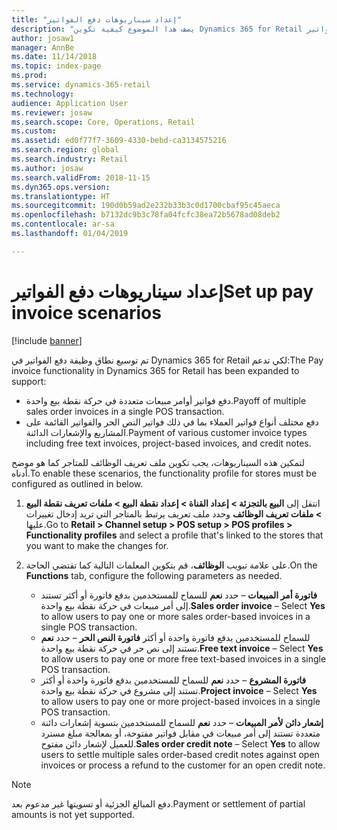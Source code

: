 ```yaml
---
title: "إعداد سيناريوهات دفع الفواتير"
description: "يصف هذا الموضوع كيفية تكوين Dynamics 365 for Retail لدعم مختلف السيناريوهات ذات الصلة بدفع الفواتير."
author: josaw1
manager: AnnBe
ms.date: 11/14/2018
ms.topic: index-page
ms.prod: 
ms.service: dynamics-365-retail
ms.technology: 
audience: Application User
ms.reviewer: josaw
ms.search.scope: Core, Operations, Retail
ms.custom: 
ms.assetid: ed0f77f7-3609-4330-bebd-ca3134575216
ms.search.region: global
ms.search.industry: Retail
ms.author: josaw
ms.search.validFrom: 2018-11-15
ms.dyn365.ops.version: 
ms.translationtype: HT
ms.sourcegitcommit: 190d0b59ad2e232b33b3c0d1700cbaf95c45aeca
ms.openlocfilehash: b7132dc9b3c78fa04fcfc38ea72b5678ad08deb2
ms.contentlocale: ar-sa
ms.lasthandoff: 01/04/2019

---
```

# <a name="set-up-pay-invoice-scenarios"></a><span data-ttu-id="b9b7c-103">إعداد سيناريوهات دفع الفواتير</span><span class="sxs-lookup"><span data-stu-id="b9b7c-103">Set up pay invoice scenarios</span></span>

[!include [banner](includes/banner.md)]

<span data-ttu-id="b9b7c-104">تم توسيع نطاق وظيفة دفع الفواتير في Dynamics 365 for Retail لكي تدعم:</span><span class="sxs-lookup"><span data-stu-id="b9b7c-104">The Pay invoice functionality in Dynamics 365 for Retail has been expanded to support:</span></span>

- <span data-ttu-id="b9b7c-105">دفع فواتير أوامر مبيعات متعددة في حركة نقطة بيع واحدة.</span><span class="sxs-lookup"><span data-stu-id="b9b7c-105">Payoff of multiple sales order invoices in a single POS transaction.</span></span>
- <span data-ttu-id="b9b7c-106">دفع مختلف أنواع فواتير العملاء بما في ذلك فواتير النص الحر والفواتير القائمة على المشاريع والإشعارات الدائنة.</span><span class="sxs-lookup"><span data-stu-id="b9b7c-106">Payment of various customer invoice types including free text invoices, project-based invoices, and credit notes.</span></span>

<span data-ttu-id="b9b7c-107">لتمكين هذه السيناريوهات، يجب تكوين ملف تعريف الوظائف للمتاجر كما هو موضح أدناه.</span><span class="sxs-lookup"><span data-stu-id="b9b7c-107">To enable these scenarios, the functionality profile for stores must be configured as outlined in below.</span></span>

1. <span data-ttu-id="b9b7c-108">انتقل إلى **البيع بالتجزئة \> إعداد القناة \> إعداد نقطة البيع \> ملفات تعريف نقطة البيع \> ملفات تعريف الوظائف** وحدد ملف تعريف يرتبط بالمتاجر التي تريد إدخال تغييرات عليها.</span><span class="sxs-lookup"><span data-stu-id="b9b7c-108">Go to **Retail \> Channel setup \> POS setup \> POS profiles \> Functionality profiles** and select a profile that's linked to the stores that you want to make the changes for.</span></span>
2. <span data-ttu-id="b9b7c-109">على علامة تبويب **الوظائف**، قم بتكوين المعلمات التالية كما تقتضي الحاجة.</span><span class="sxs-lookup"><span data-stu-id="b9b7c-109">On the **Functions** tab, configure the following parameters as needed.</span></span>

    - <span data-ttu-id="b9b7c-110">**فاتورة أمر المبيعات** – حدد **نعم** للسماح للمستخدمين بدفع فاتورة أو أكثر تستند إلى أمر مبيعات في حركة نقطة بيع واحدة.</span><span class="sxs-lookup"><span data-stu-id="b9b7c-110">**Sales order invoice** – Select **Yes** to allow users to pay one or more sales order-based invoices in a single POS transaction.</span></span>
    - <span data-ttu-id="b9b7c-111">**فاتورة النص الحر** – حدد **نعم‏‎** للسماح للمستخدمين بدفع فاتورة واحدة أو أكثر تستند إلى نص حر في حركة نقطة بيع واحدة.</span><span class="sxs-lookup"><span data-stu-id="b9b7c-111">**Free text invoice** – Select **Yes** to allow users to pay one or more free text-based invoices in a single POS transaction.</span></span>
    - <span data-ttu-id="b9b7c-112">**فاتورة المشروع** – حدد **نعم** للسماح للمستخدمين بدفع فاتورة واحدة أو أكثر تستند إلى مشروع في حركة نقطة بيع واحدة.</span><span class="sxs-lookup"><span data-stu-id="b9b7c-112">**Project invoice** – Select **Yes** to allow users to pay one or more project-based invoices in a single POS transaction.</span></span>
    - <span data-ttu-id="b9b7c-113">**إشعار دائن لأمر المبيعات** – حدد **نعم** للسماح للمستخدمين بتسوية إشعارات دائنة متعددة تستند إلى أمر مبيعات في مقابل فواتير مفتوحة، أو بمعالجة مبلغ مسترد للعميل لإشعار دائن مفتوح.</span><span class="sxs-lookup"><span data-stu-id="b9b7c-113">**Sales order credit note** – Select **Yes** to allow users to settle multiple sales order-based credit notes against open invoices or process a refund to the customer for an open credit note.</span></span>

> [!NOTE]
> <span data-ttu-id="b9b7c-114">دفع المبالغ الجزئية أو تسويتها غير مدعوم بعد.</span><span class="sxs-lookup"><span data-stu-id="b9b7c-114">Payment or settlement of partial amounts is not yet supported.</span></span>

